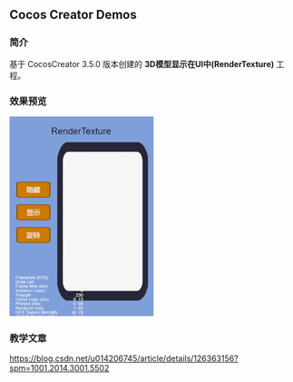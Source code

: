 ## Cocos Creator Demos

### 简介
基于 CocosCreator 3.5.0 版本创建的 **3D模型显示在UI中(RenderTexture)** 工程。

### 效果预览
![image](../../../gif/202201/2022012003.gif)

### 教学文章
https://blog.csdn.net/u014206745/article/details/126363156?spm=1001.2014.3001.5502